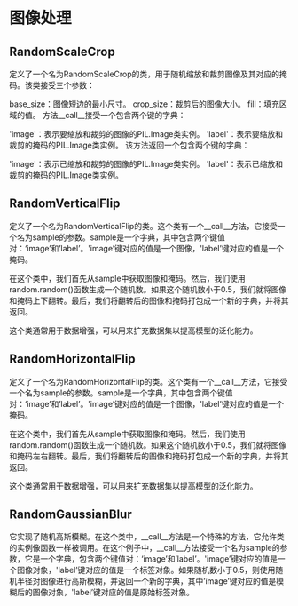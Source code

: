 # 图像处理

## RandomScaleCrop

定义了一个名为RandomScaleCrop的类，用于随机缩放和裁剪图像及其对应的掩码。该类接受三个参数：

base_size：图像短边的最小尺寸。
crop_size：裁剪后的图像大小。
fill：填充区域的值。
方法__call__接受一个包含两个键的字典：

'image'：表示要缩放和裁剪的图像的PIL.Image类实例。
'label'：表示要缩放和裁剪的掩码的PIL.Image类实例。
该方法返回一个包含两个键的字典：

'image'：表示已缩放和裁剪的图像的PIL.Image类实例。
'label'：表示已缩放和裁剪的掩码的PIL.Image类实例。

## RandomVerticalFlip

定义了一个名为RandomVerticalFlip的类。这个类有一个__call__方法，它接受一个名为sample的参数。sample是一个字典，其中包含两个键值对：‘image’和’label’。'image’键对应的值是一个图像，'label’键对应的值是一个掩码。

在这个类中，我们首先从sample中获取图像和掩码。然后，我们使用random.random()函数生成一个随机数。如果这个随机数小于0.5，我们就将图像和掩码上下翻转。最后，我们将翻转后的图像和掩码打包成一个新的字典，并将其返回。

这个类通常用于数据增强，可以用来扩充数据集以提高模型的泛化能力。

## RandomHorizontalFlip

定义了一个名为RandomHorizontalFlip的类。这个类有一个__call__方法，它接受一个名为sample的参数。sample是一个字典，其中包含两个键值对：‘image’和’label’。'image’键对应的值是一个图像，'label’键对应的值是一个掩码。

在这个类中，我们首先从sample中获取图像和掩码。然后，我们使用random.random()函数生成一个随机数。如果这个随机数小于0.5，我们就将图像和掩码左右翻转。最后，我们将翻转后的图像和掩码打包成一个新的字典，并将其返回。

这个类通常用于数据增强，可以用来扩充数据集以提高模型的泛化能力。

## RandomGaussianBlur

它实现了随机高斯模糊。在这个类中，__call__方法是一个特殊的方法，它允许类的实例像函数一样被调用。在这个例子中，__call__方法接受一个名为sample的参数，它是一个字典，包含两个键值对：‘image’和’label’。'image’键对应的值是一个图像对象，'label’键对应的值是一个标签对象。如果随机数小于0.5，则使用随机半径对图像进行高斯模糊，并返回一个新的字典，其中’image’键对应的值是模糊后的图像对象，'label’键对应的值是原始标签对象。